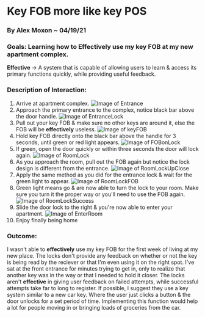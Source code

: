 # Key FOB more like key POS

### By Alex Moxon ~ 04/19/21

### Goals: Learning how to **Effectively** use my key FOB at my new apartment complex.


**Effective** -> A system that is capable of allowing users to learn & access its primary functions quickly, while providing useful feedback.


### Description of Interaction:

1. Arrive at apartment complex.
![Image of Entrance](/ux-portfolio-alexmoxon/assets/Entrance.JPG)
2. Approach the primary entrance to the complex, notice black bar above the door handle.
![Image of EntranceLock](/ux-portfolio-alexmoxon/assets/EntranceLock.JPG)
3. Pull out your key FOB & make sure no other keys are around it, else the FOB will be **effectively** useless.
![Image of keyFOB](/ux-portfolio-alexmoxon/assets/keyFOB.JPG)
4. Hold key FOB directly onto the black bar above the handle for 3 seconds, until green or red light appears.
![Image of FOBonLock](/ux-portfolio-alexmoxon/assets/FOBonLock.JPG)
5. If green, open the door quickly or within three seconds the door will lock again.
![Image of RoomLock](/ux-portfolio-alexmoxon/assets/RoomLock.JPG)
6. As you approach the room, pull out the FOB again but notice the lock design is different from the entrance.
![Image of RoomLockUpClose](/ux-portfolio-alexmoxon/assets/RoomLockUpClose.JPG)
7. Apply the same method as you did for the entrance lock & wait for the green light to appear.
![Image of RoomLockFOB](/ux-portfolio-alexmoxon/assets/RoomLockFOB.JPG)
8. Green light means go & are now able to turn the lock to your room. Make sure you turn it the proper way or you'll need to use the FOB again.
![Image of RoomLockSuccess](/ux-portfolio-alexmoxon/assets/RoomLockSuccess.JPG)
9. Slide the door lock to the right & you're now able to enter your apartment.
![Image of EnterRoom](/ux-portfolio-alexmoxon/assets/EnterRoom.JPG)
10. Enjoy finally being home

### Outcome:
I wasn't able to **effectively** use my key FOB for the first week of living at my new place. The locks don't provide any feedback on whether or not the key is being read by the reciever or that I'm even using it on the right spot. I've sat at the front entrance for minutes trying to get in, only to realize that another key was in the way or that I needed to hold it closer. The locks aren't **effective** in giving user feedback on failed attempts, while successful attempts take far to long to register. If possible, I suggest they use a key system similar to a new car key. Where the user just clicks a button & the door unlocks for a set period of time. Implementing this function would help a lot for people moving in or bringing loads of groceries from the car.
